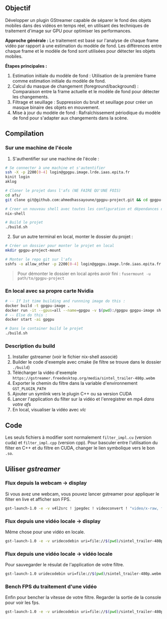 ## Objectif

Développer un plugin GStreamer capable de séparer le fond des objets mobiles dans des vidéos en temps réel, en utilisant des techniques de traitement d'image sur GPU pour optimiser les performances.

**Approche générale :**
Le traitement est basé sur l'analyse de chaque frame vidéo par rapport à une estimation du modèle de fond.
Les différences entre chaque frame et le modèle de fond sont utilisées pour détecter les objets mobiles.

**Étapes principales :**

1. Estimation initiale du modèle de fond : Utilisation de la première frame comme estimation initiale du modèle de fond.
2. Calcul du masque de changement (foreground/background) : Comparaison entre la frame actuelle et le modèle de fond pour détecter les changements.
3. Filtrage et seuillage : Suppression du bruit et seuillage pour créer un masque binaire des objets en mouvement.
4. Mise à jour du modèle de fond : Rafraîchissement périodique du modèle de fond pour s'adapter aux changements dans la scène.

## Compilation

### Sur une machine de l'école

1. S'authentifier sur une machine de l'école :

```sh
# Se connecter à une machine et s'autentifier
ssh -X -p 2200[0-4] login@gpgpu.image.lrde.iaas.epita.fr
kinit login
aklog

# Cloner le projet dans l'afs (NE FAIRE QU'UNE FOIS)
cd afs/
git clone git@github.com:ahmedhassayoune/gpgpu-project.git && cd gpgpu-project

# Creer un nouveau shell avec toutes les configuration et dépendances du projet
nix-shell

# Build le projet
./build.sh
```

2. Sur un autre terminal en local, monter le dossier du projet :

```sh
# Créer un dossier pour monter le projet en local
mkdir gpgpu-project-mount

# Monter le repo git sur l'afs
sshfs -o allow_other -p 2200[0-4] login@gpgpu.image.lrde.iaas.epita.fr:/path/to/afs/gpgpu-project gpgpu-project-mount
```

> Pour démonter le dossier en local après avoir fini :
> `fusermount -u path/to/gpgpu-project`

### En local avec sa propre carte Nvidia

```sh
# -- If 1st time building and runnning image do this :
docker build -t gpgpu-image .
docker run -it --gpus=all --name=gpgpu -v $(pwd):/gpgpu gpgpu-image sh
# -- Else do this :
docker start -ai gpgpu

# Dans le container build le projet
./build.sh
```

### Description du build

1. Installer gstreamer (voir le fichier nix-shell associé)
2. Builder le code d'exemple avec cmake (le filtre se trouve dans le dossier `./build`)
3. Télécharger la vidéo d'exemple `https://gstreamer.freedesktop.org/media/sintel_trailer-480p.webm`
4. Exporter le chemin du filtre dans la variable d'environnement `GST_PLUGIN_PATH`
5. Ajouter un symlink vers le plugin C++ ou sa version CUDA
6. Lancer l'application du filter sur la vidéo et l'enregistrer en mp4 _dans votre afs_
7. En local, visualiser la vidéo avec _vlc_

## Code

Les seuls fichiers à modifier sont normalement `filter_impl.cu` (version cuda) et `filter_impl.cpp` (version cpp). Pour basculer entre l'utilisation du filter en C++ et du filtre en CUDA, changer le lien symbolique vers le bon `.so`.

## Uiliser _gstreamer_

### Flux depuis la webcam -> display

Si vous avez une webcam, vous pouvez lancer gstreamer pour appliquer le filter en live et afficher son FPS.

```sh
gst-launch-1.0 -e -v v4l2src ! jpegdec ! videoconvert ! "video/x-raw, format=(string)RGB" ! cudafilter ! videoconvert ! fpsdisplaysink
```

### Flux depuis une vidéo locale -> display

Même chose pour une vidéo en locale.

```sh
gst-launch-1.0 -e -v uridecodebin uri=file://$(pwd)/sintel_trailer-480p.webm !  videoconvert ! "video/x-raw, format=(string)RGB" ! cudafilter ! videoconvert ! fpsdisplaysink
```

### Flux depuis une vidéo locale -> vidéo locale

Pour sauvegarder le résulat de l'application de votre filtre.

```sh
gst-launch-1.0 uridecodebin uri=file://$(pwd)/sintel_trailer-480p.webm ! videoconvert ! "video/x-raw, format=(string)RGB" ! cudafilter ! videoconvert ! video/x-raw, format=I420 ! x264enc ! mp4mux ! filesink location=video.mp4
```

### Bench FPS du traitement d'une vidéo

Enfin pour bencher la vitesse de votre filtre. Regarder la sortie de la console pour voir les fps.

```sh
gst-launch-1.0 -e -v uridecodebin uri=file://$(pwd)/sintel_trailer-480p.webm !  videoconvert ! "video/x-raw, format=(string)RGB" ! cudafilter ! videoconvert ! fpsdisplaysink video-sink=fakesink sync=false
```
